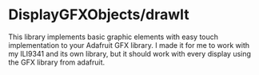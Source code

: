# DisplayGFXObjects/drawIt

This library implements basic graphic elements with easy touch implementation to your Adafruit GFX library.
I made it for me to work with my ILI9341 and its own library, but it should work with every display using the GFX library from adafruit.
